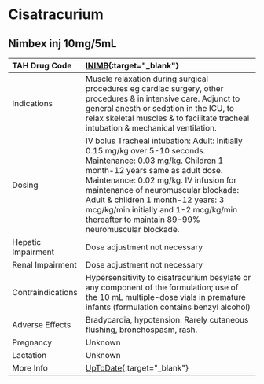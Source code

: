 # Cisatracurium

## Nimbex inj 10mg/5mL

| TAH Drug Code      | [INIMB](https://www.tahsda.org.tw/drugs/hissearch.php?drug_code=INIMB){:target="_blank"}                                                                                                                                                                                                                                                                               |
|:-------------------|:-----------------------------------------------------------------------------------------------------------------------------------------------------------------------------------------------------------------------------------------------------------------------------------------------------------------------------------------------------------------------|
| Indications        | Muscle relaxation during surgical procedures eg cardiac surgery, other procedures & in intensive care. Adjunct to general anesth or sedation in the ICU, to relax skeletal muscles & to facilitate tracheal intubation & mechanical ventilation.                                                                                                                       |
| Dosing             | IV bolus Tracheal intubation: Adult: Initially 0.15 mg/kg over 5-10 seconds. Maintenance: 0.03 mg/kg. Children 1 month-12 years same as adult dose. Maintenance: 0.02 mg/kg. IV infusion for maintenance of neuromuscular blockade: Adult & children 1 month-12 years: 3 mcg/kg/min initially and 1-2 mcg/kg/min thereafter to maintain 89-99% neuromuscular blockade. |
| Hepatic Impairment | Dose adjustment not necessary                                                                                                                                                                                                                                                                                                                                          |
| Renal Impairment   | Dose adjustment not necessary                                                                                                                                                                                                                                                                                                                                          |
| Contraindications  | Hypersensitivity to cisatracurium besylate or any component of the formulation; use of the 10 mL multiple-dose vials in premature infants (formulation contains benzyl alcohol)                                                                                                                                                                                        |
| Adverse Effects    | Bradycardia, hypotension. Rarely cutaneous flushing, bronchospasm, rash.                                                                                                                                                                                                                                                                                               |
| Pregnancy          | Unknown                                                                                                                                                                                                                                                                                                                                                                |
| Lactation          | Unknown                                                                                                                                                                                                                                                                                                                                                                |
| More Info          | [UpToDate](https://www.uptodate.com/contents/cisatracurium-drug-information){:target="_blank"}                                                                                                                                                                                                                                                                         |


